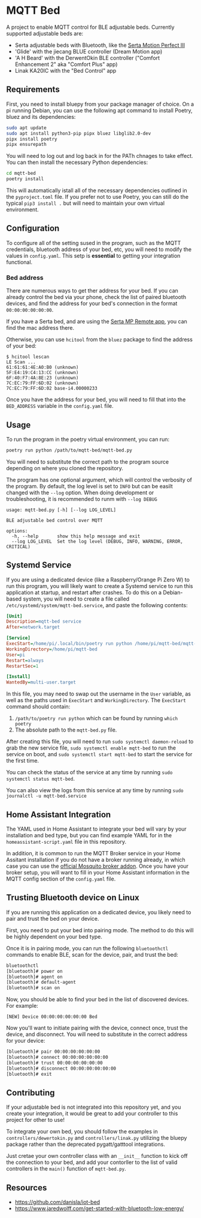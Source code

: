 # MQTT Bed

A project to enable MQTT control for BLE adjustable beds. Currently supported adjustable beds are:

- Serta adjustable beds with Bluetooth, like the [Serta Motion Perfect III](https://www.serta.com/sites/ssb/serta.com/uploads/2016/adjustable-foundations/MotionPerfectIII_Manual_V004_04142016.pdf)
- 'Glide' with the jiecang BLUE controller (Dream Motion app)
- 'A H Beard' with the DerwentOkin BLE controller ("Comfort Enhancement 2" aka "Comfort Plus" app)
- Linak KA20IC with the "Bed Control" app


## Requirements
First, you need to install bluepy from your package manager of choice. On a pi running Debian, you can use the following apt command to install Poetry, bluez and its dependencies:

```sh
sudo apt update
sudo apt install python3-pip pipx bluez libglib2.0-dev
pipx install poetry
pipx ensurepath
```

You will need to log out and log back in for the PATh chnages to take effect.
You can then install the necessary Python dependencies:

```sh
cd mqtt-bed
poetry install
```

This will automatically istall all of the necessary dependencies outlined in the `pyproject.toml` file. If you prefer not to use Poetry, you can still do the typical `pip3 install .` but will need to maintain your own virtual environment.


## Configuration
To configure all of the setting sused in the program, such as the MQTT credentials, bluetooth address of your bed, etc, you will need to modify the values in `config.yaml`. This setp is **essential** to getting your integration functional.

### Bed address
There are numerous ways to get ther address for your bed. If you can already control the bed via your phone, check the list of paired bluetooth devices, and find the address for your bed's connection in the format `00:00:00:00:00:00`. 

If you have a Serta bed, and are using the [Serta MP Remote app](https://apk-dl.com/serta-mp-remote/), you can find the mac address there.

Otherwise, you can use `hcitool` from the `bluez` package to find the address of your bed:

```console
$ hcitool lescan
LE Scan ...
61:61:61:4E:A0:B0 (unknown)
5F:E4:19:C4:13:CC (unknown)
6F:40:F7:4A:8E:23 (unknown)
7C:EC:79:FF:6D:02 (unknown)
7C:EC:79:FF:6D:02 base-i4.00000233
```

Once you have the address for your bed, you will need to fill that into the `BED_ADDRESS` variable in the `config.yaml` file.


## Usage
To run the program in the poetry virtual environment, you can run:

```sh
poetry run python /path/to/mqtt-bed/mqtt-bed.py
```

You will need to substitute the correct path to the program source depending on where you cloned the repository.

The program has one optional argument, which will control the verbosity of the program. By default, the log level is set to `INFO` but can be easilt changed with the `--log` option. When doing development or troubleshooting, it is recommended to runm with `--log DEBUG`

```console
usage: mqtt-bed.py [-h] [--log LOG_LEVEL]

BLE adjustable bed control over MQTT

options:
  -h, --help       show this help message and exit
  --log LOG_LEVEL  Set the log level (DEBUG, INFO, WARNING, ERROR, CRITICAL)
```

## Systemd Service
If you are using a dedicated device (like a Raspberry/Orange Pi Zero W) to run this program, you will likely want to create a Systemd service to run this application at startup, and restart after crashes. To do this on a Debian-based system, you will need to create a file called `/etc/systemd/system/mqtt-bed.service`, and paste the following contents:

```ini
[Unit]
Description=mqtt-bed service
After=network.target

[Service]
ExecStart=/home/pi/.local/bin/poetry run python /home/pi/mqtt-bed/mqtt-bed.py
WorkingDirectory=/home/pi/mqtt-bed
User=pi
Restart=always
RestartSec=1

[Install]
WantedBy=multi-user.target
```

In this file, you may need to swap out the username in the `User` variable, as well as the paths used in `ExecStart` and `WorkingDirectory`. The `ExecStart` command should contain:

1. `/path/to/poetry run python` which can be found by running `which poetry`
2. The absolute path to the `mqtt-bed.py` file.

After creating this file, you will need to run `sudo systemctl daemon-reload` to grab the new service file, `sudo systemctl enable mqtt-bed` to run the service on boot, and `sudo systemctl start mqtt-bed` to start the service for the first time.

You can check the status of the service at any time by running `sudo systemctl status mqtt-bed`.

You can also view the logs from this service at any time by running `sudo journalctl -u mqtt-bed.service`

## Home Assistant Integration
The YAML used in Home Assistant to integrate your bed will vary by your installation and bed type, but you can find example YAML for in the `homeassistant-script.yaml` file in this repository.

In addition, it is common to run the MQTT Broker service in your Home Assitant installation if you do not have a broker running already, in which case you can use the [official Mosquito broker addon](https://github.com/home-assistant/addons/blob/master/mosquitto/DOCS.md). Once you have your broker setup, you will want to fill in your Home Assistant information in the MQTT config section of the `config.yaml` file.

## Trusting Bluetooth device on Linux

If you are running this application on a dedicated device, you likely need to pair and trust the bed on your device. 

First, you need to put your bed into pairing mode. The method to do this will be highly dependent on your bed type.

Once it is in pairing mode, you can run the following `bluetoothctl` commands to enable BLE, scan for the device, pair, and trust the bed:

```sh
bluetoothctl
[bluetooth]# power on
[bluetooth]# agent on
[bluetooth]# default-agent
[bluetooth]# scan on
```

Now, you should be able to find your bed in the list of discovered devices. For example: 

```command
[NEW] Device 00:00:00:00:00:00 Bed
```

Now you'll want to initiate pairing with the device, connect once, trust the device, and disconnect. You will need to substitute in the correct address for your device: 

```sh
[bluetooth]# pair 00:00:00:00:00:00
[bluetooth]# connect 00:00:00:00:00:00
[bluetooth]# trust 00:00:00:00:00:00
[bluetooth]# disconnect 00:00:00:00:00:00
[bluetooth]# exit
```

## Contributing
If your adjustable bed is not integrated into this repository yet, and you create your integration, it would be great to add your controller to this project for other to use!

To integrate your own bed, you should follow the examples in `controllers/dewertokin.py` and `controllers/linak.py` utilizing the bluepy package rather than the deprecated pygatt/gatttool integrations.

Just cretae your own controller class with an `__init__` function to kick off the connection to your bed, and add your contorller to the list of valid controllers in the `main()` function of `mqtt-bed.py`. 


## Resources
* https://github.com/danisla/iot-bed
* https://www.jaredwolff.com/get-started-with-bluetooth-low-energy/
